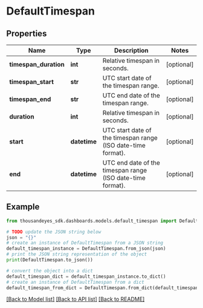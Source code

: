 # DefaultTimespan


## Properties

Name | Type | Description | Notes
------------ | ------------- | ------------- | -------------
**timespan_duration** | **int** | Relative timespan in seconds. | [optional] 
**timespan_start** | **str** | UTC start date of the timespan range. | [optional] 
**timespan_end** | **str** | UTC end date of the timespan range. | [optional] 
**duration** | **int** | Relative timespan in seconds. | [optional] 
**start** | **datetime** | UTC start date of the timespan range (ISO date-time format). | [optional] 
**end** | **datetime** | UTC end date of the timespan range (ISO date-time format). | [optional] 

## Example

```python
from thousandeyes_sdk.dashboards.models.default_timespan import DefaultTimespan

# TODO update the JSON string below
json = "{}"
# create an instance of DefaultTimespan from a JSON string
default_timespan_instance = DefaultTimespan.from_json(json)
# print the JSON string representation of the object
print(DefaultTimespan.to_json())

# convert the object into a dict
default_timespan_dict = default_timespan_instance.to_dict()
# create an instance of DefaultTimespan from a dict
default_timespan_from_dict = DefaultTimespan.from_dict(default_timespan_dict)
```
[[Back to Model list]](../README.md#documentation-for-models) [[Back to API list]](../README.md#documentation-for-api-endpoints) [[Back to README]](../README.md)


